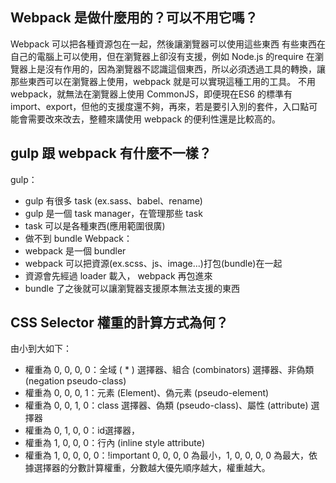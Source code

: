 ﻿## Webpack 是做什麼用的？可以不用它嗎？
Webpack 可以把各種資源包在一起，然後讓瀏覽器可以使用這些東西
有些東西在自己的電腦上可以使用，但在瀏覽器上卻沒有支援，例如 Node.js 的require 在瀏覽器上是沒有作用的，因為瀏覽器不認識這個東西，所以必須透過工具的轉換，讓那些東西可以在瀏覽器上使用，webpack 就是可以實現這種工用的工具。
不用webpack，就無法在瀏覽器上使用 CommonJS，即便現在ES6 的標準有 import、export，但他的支援度還不夠，再來，若是要引入別的套件，入口點可能會需要改來改去，整體來講使用 webpack 的便利性還是比較高的。


## gulp 跟 webpack 有什麼不一樣？
gulp：
* gulp 有很多 task (ex.sass、babel、rename)
* gulp 是一個 task manager，在管理那些 task
* task 可以是各種東西(應用範圍很廣)
* 做不到 bundle
Webpack：
* webpack 是一個 bundler
* webpack 可以把資源(ex.scss、js、image...)打包(bundle)在一起
* 資源會先經過 loader 載入， webpack 再包進來
* bundle 了之後就可以讓瀏覽器支援原本無法支援的東西


## CSS Selector 權重的計算方式為何？
由小到大如下：
- 權重為 0, 0, 0, 0：全域 ( * ) 選擇器、組合 (combinators) 選擇器、非偽類 (negation pseudo-class)
- 權重為 0, 0, 0, 1：元素 (Element)、偽元素 (pseudo-element)
- 權重為 0, 0, 1, 0：class 選擇器、偽類 (pseudo-class)、屬性 (attribute) 選擇器
- 權重為 0, 1, 0, 0：id選擇器，
- 權重為 1, 0, 0, 0：行內 (inline style attribute)
- 權重為 1, 0, 0, 0, 0：!important 
0, 0, 0, 0 為最小，1, 0, 0, 0, 0 為最大，依據選擇器的分數計算權重，分數越大優先順序越大，權重越大。

